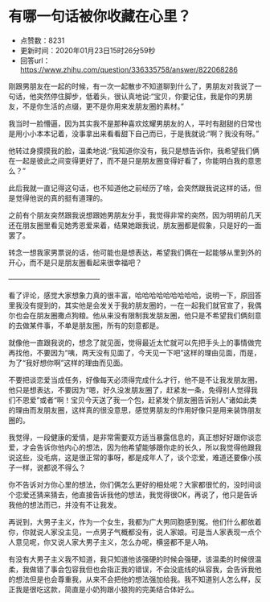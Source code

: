 # 有哪一句话被你收藏在心里？
- 点赞数：8231
- 更新时间：2020年01月23日15时26分59秒
- 回答url：https://www.zhihu.com/question/336335758/answer/822068286
<body>
 <p data-pid="8vt0n62y">刚跟男朋友在一起的时候，有一次一起散步不知道聊到什么了，男朋友对我说了一句话，他突然停住脚步，低着头，很认真地说:“宝贝，你要记住，我是你的男朋友，不是你生活的点缀，更不是你用来发朋友圈的素材。”</p>
 <p data-pid="i67NrGYU">我当时一脸懵逼，因为其实我不是那种喜欢炫耀男朋友的人，平时有甜甜的日常也是用小小本本记着，没事拿出来看看甜下自己而已，于是我就说:“啊？我没有呀。”</p>
 <p data-pid="NtVmizfC">他转过身摸摸我的脸，温柔地说:“我知道你没有，我只是想告诉你，我希望我们俩在一起是彼此之间变得更好了，而不是只是朋友圈变得好看了，你能明白我的意思么？”</p>
 <p data-pid="oNl2hEH4">此后我就一直记得这句话，也不知道他之前经历了啥，会突然跟我说这样的话，但是觉得他说的真的挺有道理的。</p>
 <p data-pid="UJ1y_Bw1">之前有个朋友突然跟我说想跟她男朋友分手，我觉得非常的突然，因为明明前几天还在朋友圈里看见她秀恩爱来着，结果她跟我说，朋友圈都是假象，只是好的一面罢了。</p>
 <p data-pid="1niZF-YH">转念一想我家男票说的话，他可能也是想表达，希望我们俩在一起能够从里到外的开心，而不是只是朋友圈看起来很幸福吧？</p>
 <p data-pid="PzhOVUDt">—————————————</p>
 <p data-pid="2BOcsL6j">看了评论，感觉大家想象力真的很丰富，哈哈哈哈哈哈哈哈哈，说明一下，原回答里我没有提到的，其实他是会发关于我的朋友圈的，一在一起我们就官宣了，我偶尔也会在朋友圈撒点狗粮。他从来没有限制我发朋友圈，他只是不希望我们俩刻意的去做某件事，不单是朋友圈，所有的刻意都是。</p>
 <p data-pid="d5IEpR2f">就像他一直跟我说的，想念了就见面，觉得最近太忙就可以先把手头上的事情做完再找他，不要因为“咦，两天没有见面了，今天见一下吧”这样的理由见面，而是，为了“我好想你啊”这样的理由而见面。</p>
 <p data-pid="t0d7KDy-">不要把谈恋爱当成任务，好像每天必须得完成什么才行，他不是不让我发朋友圈，他只是想表达，不要因为“嗯，好久没发朋友圈了，赶紧发一条，免得别人觉得我们不恩爱”或者“啊！宝贝今天送了我一个包，赶紧发个朋友圈告诉别人”诸如此类的理由而发朋友圈，这样真的很没意思，感觉男朋友的作用好像只是用来装饰朋友圈的。</p>
 <p data-pid="uqKoh7Rf">我觉得，一段健康的爱情，是非常需要双方适当暴露信息的，真正想好好跟你谈恋爱，才会告诉你他内心的想法，因为他希望能够跟你走的长久，所以我觉得他跟我说这些，没毛病，这是很正常的事呀，都是成年人了，谈个恋爱，难道还要像小孩子一样，说都说不得么？</p>
 <p data-pid="VqeKC9EI">你不告诉对方你心里的想法，你们俩怎么更好的相处呢？大家都很忙的，没时间谈个恋爱还猜来猜去，他直接告诉我他的想法，我觉得很OK，再说了，他只是告诉我他的想法而已，并没有不让我发。</p>
 <p data-pid="qswN4kHV">再说到，大男子主义，作为一个女生，我都为广大男同胞感到冤。他们什么都依着你，你就说人家没主见，一点男子气概都没有，说人家娘。可是当人家表现一点个人意见呢，你又说人家大男子主义，怎么办呢，横竖都不是人呐。</p>
 <p data-pid="h5jvySXJ">有没有大男子主义我不知道，我只知道他该强硬的时候会强硬，该温柔的时候很温柔，我做错了事会包容我但也会指正我的错误，不会没底线的纵容我，会告诉我他的想法但是也会尊重我，从来不会把他的想法强加给我。我不知道别人怎么样，反正我是很吃这款，简直是小奶狗跟小狼狗的完美结合体好么。</p>
 <p></p>
</body>